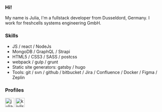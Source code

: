 ### Hi!
My name is Julia, 
I'm a fullstack developer from Dusseldord, Germany. I work for freshcells systems engineering GmbH.

### Skills

- JS / react / NodeJs
- MongoDB / GraphQL / Strapi
- HTML5 / CSS3 / SASS / postcss
- webpack / gulp / grunt
- Static site generators: gatsby / hugo
- Tools: git / svn / github / bitbucket / Jira / Confluence / Docker / Figma / Zeplin


### Profiles
<p align="left">
<a href="https://linkedin.com/in/julia-sesyunina-11356a34" target="blank"><img align="center" src="https://cdn.jsdelivr.net/npm/simple-icons@3.0.1/icons/linkedin.svg" alt="julia-sesyunina-11356a34" height="30" width="30" /></a>
<a href="https://codepen.io/kivils" target="blank"><img align="center" src="https://cdn.jsdelivr.net/npm/simple-icons@3.0.1/icons/codepen.svg" alt="kivils" height="30" width="30" /></a>
</p>
